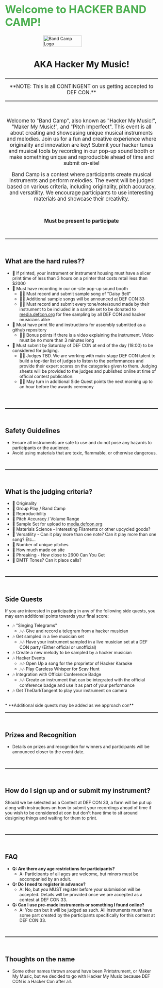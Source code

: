 # 

  <h1 style="display: flex; justify-content: center; align-items: center; font-size: 2.5em; color: #4CAF50;">Welcome to HACKER BAND CAMP! </h1>
<div style="display: flex; justify-content: center; align-items: center;">
  <img src="images/more_pixels.png" alt="Band Camp Logo" width="50%"/>
</div>
  <h3 style="display: flex; justify-content: center; align-items: center; font-size: 2.0em;">AKA Hacker My Music!</h3>
<div style="text-align: center; font-size: 1.2em;">

<hr style="border: 0; height: 2px; background-image: linear-gradient(to right, rgba(0, 0, 0, 0), rgba(0, 0, 0, 1), rgba(0, 0, 0, 0));"/>
**NOTE: This is all CONTINGENT on us getting accepted to DEF CON.**
</br>


<hr style="border: 0; height: 2px; background-image: linear-gradient(to right, rgba(0, 0, 0, 0), rgba(0, 0, 0, 1), rgba(0, 0, 0, 0));"/>
</br>

Welcome to "Band Camp", also known as "Hacker My Music!", "Maker My Music!", and "Pitch Imperfect". This event is all about creating and showcasing unique musical instruments and melodies. Join us for a fun and creative experience where originality and innovation are key! Submit your hacker tunes and musical tools by recording in our pop-up sound booth or make something unique and reproducible ahead of time and submit on-site! 

Band Camp is a contest where participants create musical instruments and perform melodies. The event will be judged based on various criteria, including originality, pitch accuracy, and versatility. We encourage participants to use interesting materials and showcase their creativity.

</br>

**Must be present to participate**
</div>
</br>
<hr style="border: 0; height: 2px; background-image: linear-gradient(to right, rgba(0, 0, 0, 0), rgba(0, 0, 0, 1), rgba(0, 0, 0, 0));"/>
</br>

## What are the hard rules??

- 🎼 If printed, your instrument or instrument housing must have a slicer print time of less than 3 hours on a printer that costs retail less than $2000
- 🎼 Must have recording in our on-site pop-up sound booth
  - 🎼🎼 Must record and submit sample song of "Daisy Bell" 
  - 🎼🎼 Additional sample songs will be announced at DEF CON 33
  - 🎼🎼 Must record and submit every tone/note/sound made by their instrument to be included in a sample set to be donated to [media.defcon.org](media.defcon.org) for free sampling by all DEF CON and hacker musicians alike
- 🎼 Must have print file and instructions for assembly submitted as a github repository
  - 🎼🎼 Bonus points if there is a video explaining the instrument. Video must be no more than 3 minutes long
- 🎼 Must submit by Saturday of DEF CON at end of the day (18:00) to be considered for judging. 
  - 🎼🎼 Judges TBD. We are working with main-stage DEF CON talent to build a top-tier list of judges to listen to the performances and provide their expert scores on the categories given to them. Judging sheets will be provided to the judges and published online at time of official contest publication. 
  - 🎼🎼 May turn in additional Side Quest points the next morning up to an hour before the awards ceremony
</br>
</br>
<hr style="border: 0; height: 2px; background-image: linear-gradient(to right, rgba(0, 0, 0, 0), rgba(0, 0, 0, 1), rgba(0, 0, 0, 0));"/>
</br>

## Safety Guidelines

- Ensure all instruments are safe to use and do not pose any hazards to participants or the audience.
- Avoid using materials that are toxic, flammable, or otherwise dangerous.

</br>
<hr style="border: 0; height: 2px; background-image: linear-gradient(to right, rgba(0, 0, 0, 0), rgba(0, 0, 0, 1), rgba(0, 0, 0, 0));"/>
</br>

## What is the judging criteria?

- 🎵 Originality
- 🎵 Group Play / Band Camp
- 🎵 Reproducibility
- 🎵 Pitch Accuracy / Volume Range
- 🎵 Sample Set for upload to [media.defcon.org](media.defcon.org)
- 🎵 Materials Science - Interesting Filaments or other upcycled goods?
- 🎵 Versatility - Can it play more than one note? Can it play more than one song? Etc...
- 🎵 Number of unique pitches
- 🎵 How much made on site
- 🎵 Phreaking - How close to 2600 Can You Get
- 🎵 DMTF Tones? Can it place calls?

</br>
<hr style="border: 0; height: 2px; background-image: linear-gradient(to right, rgba(0, 0, 0, 2), rgba(0, 0, 0, 10), rgba(0, 0, 0, 2));"/>
</br>

## Side Quests

If you are interested in participating in any of the following side quests, you may earn additional points towards your final score:

- 🎶 "Singing Telegrams"
  - 🎶🎶 Give and record a telegram from a hacker musician
- 🎶 Get sampled in a live musician set
  - 🎶🎶 Have your instrument sampled in a live musician set at a DEF CON party (Either official or unofficial)
- 🎶 Create a new melody to be sampled by a hacker musician
- 🎶 Hacker Events
  - 🎶🎶 Open Up a song for the proprietor of Hacker Karaoke
  - 🎶🎶 Play Careless Whisper for Scav Hunt  
- 🎶 Integration with Official Conference Badge
  - 🎶🎶 Create an instrument that can be integrated with the official conference badge and use it as part of your performance
- 🎶 Get TheDarkTangent to play your instrument on camera
</br>
* **Additional side quests may be added as we approach con**

</br>
<hr style="border: 0; height: 2px; background-image: linear-gradient(to right, rgba(0, 0, 0, 0), rgba(0, 0, 0, 1), rgba(0, 0, 0, 0));"/>
</br>

## Prizes and Recognition

- Details on prizes and recognition for winners and participants will be announced closer to the event date.

</br>
<hr style="border: 0; height: 2px; background-image: linear-gradient(to right, rgba(0, 0, 0, 0), rgba(0, 0, 0, 1), rgba(0, 0, 0, 0));"/>
</br>

## How do I sign up and or submit my instrument?

Should we be selected as a Contest at DEF CON 33, a form will be put up along with instructions on how to submit your recordings ahead of time if you wish to be considered at con but don't have time to sit around designing things and waiting for them to print. 

</br>
<hr style="border: 0; height: 2px; background-image: linear-gradient(to right, rgba(0, 0, 0, 0), rgba(0, 0, 0, 1), rgba(0, 0, 0, 0));"/>
</br>

## FAQ

- **Q: Are there any age restrictions for participants?**
  - A: Participants of all ages are welcome, but minors must be accompanied by an adult.
- **Q: Do I need to register in advance?**
  - A: No, but you MUST register before your submission will be accepted. Details will be provided once we are accepted as a contest at DEF CON 33.
- **Q: Can I use pre-made instruments or something I found online?**
  - A: You can but it will be judged as such. All instruments must have some part created by the participants specifically for this contest at DEF CON 33. 

</br>
<hr style="border: 0; height: 2px; background-image: linear-gradient(to right, rgba(0, 0, 0, 0), rgba(0, 0, 0, 1), rgba(0, 0, 0, 0));"/>
</br>

## Thoughts on the name
* Some other names thrown around have been Printstrument, or Maker My Music, but we decided to go with Hacker My Music because DEF CON is a Hacker Con after all. 

</br>
